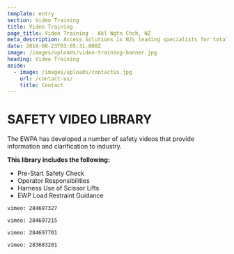 ```yaml
---
template: entry
section: Video Training
title: Video Training
page_title: Video Training - Akl Wgtn Chch, NZ
meta_description: Access Solutions is NZs leading specialists for total access solution equipment. 100% NZ owned &amp; operated. Read about us - Make an enquiry today
date: 2018-08-23T03:05:31.808Z
image: /images/uploads/video-training-banner.jpg
heading: Video Training
aside:
  - image: /images/uploads/contactUs.jpg
    url: /contact-us/
    title: Contact
---
```


# SAFETY VIDEO LIBRARY

The EWPA has developed a number of safety videos that provide information and clarification to industry.

**This library includes the following:**

- Pre-Start Safety Check
- Operator Responsibilities
- Harness Use of Scissor Lifts
- EWP Load Restraint Guidance

`vimeo: 284697327`

`vimeo: 284697215`

`vimeo: 284697701`

`vimeo: 283683201`

